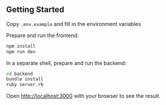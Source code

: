 ## Getting Started

Copy `.env.example` and fill in the environment variables

Prepare and run the frontend:

```bash
npm install
npm run dev
```

In a separate shell, prepare and run the backend:

```bash
cd backend
bundle install
ruby server.rb
```


Open [http://localhost:3000](http://localhost:3000) with your browser to see the result.
